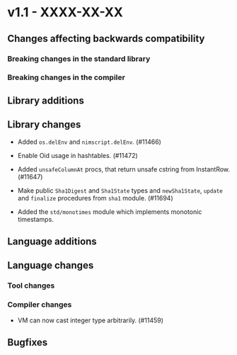 # v1.1 - XXXX-XX-XX


## Changes affecting backwards compatibility


### Breaking changes in the standard library


### Breaking changes in the compiler


## Library additions


## Library changes

- Added `os.delEnv` and `nimscript.delEnv`. (#11466)

- Enable Oid usage in hashtables. (#11472)

- Added `unsafeColumnAt` procs, that return unsafe cstring from InstantRow. (#11647)

- Make public `Sha1Digest` and `Sha1State` types and `newSha1State`, `update` and `finalize` procedures from `sha1` module. (#11694)

- Added the `std/monotimes` module which implements monotonic timestamps.

## Language additions


## Language changes


### Tool changes


### Compiler changes

- VM can now cast integer type arbitrarily. (#11459)


## Bugfixes
